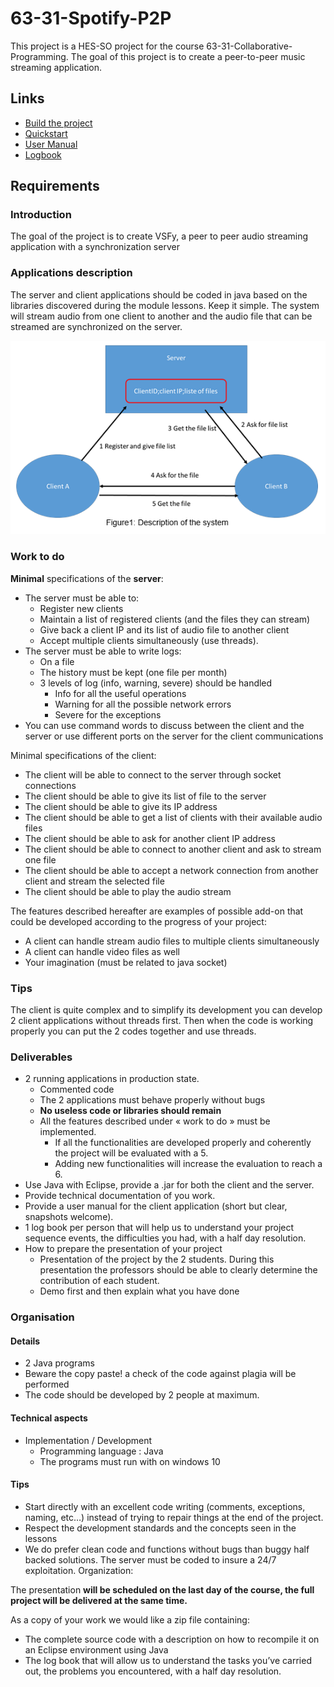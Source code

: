 # 63-31-Spotify-P2P

This project is a HES-SO project for the course 63-31-Collaborative-Programming.
The goal of this project is to create a peer-to-peer music streaming application.

## Links

- [Build the project](assets/markdown/Build.md)
- [Quickstart](assets/markdown/QuickStart.md)
- [User Manual](assets/markdown/UserManual.md)
- [Logbook](assets/markdown/Logbook.md)

## Requirements

### Introduction

The goal of the project is to create VSFy, a peer to peer audio streaming application with a synchronization server

### Applications description

The server and client applications should be coded in java based on the libraries discovered during the module lessons. Keep it simple. The system will stream audio from one client to another and the audio file that can be streamed are synchronized on the server.

![Description of the system](<assets/images/Description of the system.png>)

### Work to do

**Minimal** specifications of the **server**:

- The server must be able to:
  - Register new clients
  - Maintain a list of registered clients (and the files they can stream)
  - Give back a client IP and its list of audio file to another client
  - Accept multiple clients simultaneously (use threads).
- The server must be able to write logs:
  - On a file
  - The history must be kept (one file per month)
  - 3 levels of log (info, warning, severe) should be handled
    - Info for all the useful operations
    - Warning for all the possible network errors
    - Severe for the exceptions
- You can use command words to discuss between the client and the server or use different ports on the server for the client communications

Minimal specifications of the client:

- The client will be able to connect to the server through socket connections
- The client should be able to give its list of file to the server
- The client should be able to give its IP address
- The client should be able to get a list of clients with their available audio files
- The client should be able to ask for another client IP address
- The client should be able to connect to another client and ask to stream one file
- The client should be able to accept a network connection from another client and stream the selected file
- The client should be able to play the audio stream  

The features described hereafter are examples of possible add-on that could be developed according to the progress of your project:

- A client can handle stream audio files to multiple clients simultaneously
- A client can handle video files as well
- Your imagination (must be related to java socket)

### Tips

The client is quite complex and to simplify its development you can develop 2 client applications without threads first. Then when the code is working properly you can put the 2 codes together and use threads.

### Deliverables

- 2 running applications in production state.
  - Commented code
  - The 2 applications must behave properly without bugs
  - **No useless code or libraries should remain**
  - All the features described under « work to do » must be implemented.
    - If all the functionalities are developed properly and coherently the project will be evaluated with a 5.
    - Adding new functionalities will increase the evaluation to reach a 6.
- Use Java with Eclipse, provide a .jar for both the client and the server.
- Provide technical documentation of you work.
- Provide a user manual for the client application (short but clear, snapshots welcome).
- 1 log book per person that will help us to understand your project sequence events, the difficulties you had, with a half day resolution.
- How to prepare the presentation of your project
  - Presentation of the project by the 2 students. During this presentation the professors should be able to clearly determine the contribution of each student.
  - Demo first and then explain what you have done

### Organisation

#### Details

- 2 Java programs
- Beware the copy paste! a check of the code against plagia will be performed
- The code should be developed by 2 people at maximum.

#### Technical aspects

- Implementation / Development
  - Programming language : Java
  - The programs must run with on windows 10

#### **Tips**

- Start directly with an excellent code writing (comments, exceptions, naming, etc…) instead of trying to repair things at the end of the project.
- Respect the development standards and the concepts seen in the lessons
- We do prefer clean code and functions without bugs than buggy half backed solutions. The server must be coded to insure a 24/7 exploitation.
Organization:

The presentation **will be scheduled on the last day of the course, the full project will be delivered at the same time.**

As a copy of your work we would like a zip file containing:

- The complete source code with a description on how to recompile it on an Eclipse environment using Java
- The log book that will allow us to understand the tasks you’ve carried out, the problems you encountered, with a half day resolution.
